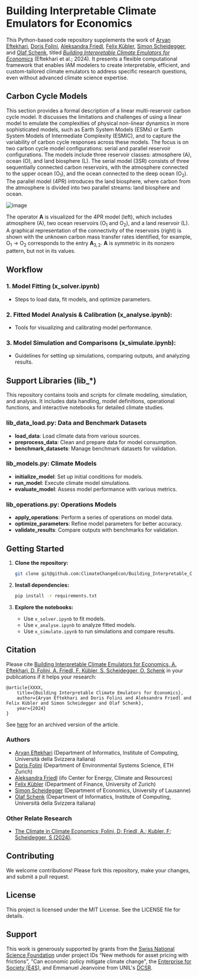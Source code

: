 # Building Interpretable Climate Emulators for Economics

This Python-based code repository supplements the work of [Aryan Eftekhari](https://scholar.google.com/citations?user=GiugKBsAAAAJ&hl=en), [Doris Folini](https://iac.ethz.ch/people-iac/person-detail.NDY3MDg=.TGlzdC82MzcsLTE5NDE2NTk2NTg=.html), [Aleksandra Friedl](https://sites.google.com/view/aleksandrafriedl?pli=1), [Felix Kübler](https://sites.google.com/site/fkubler/), [Simon Scheidegger](https://sites.google.com/site/simonscheidegger/), and [Olaf Schenk](https://search.usi.ch/en/people/9a52a2fdb8d3d26ec16fb1569b590909/schenk-olaf), titled _[Building Interpretable Climate Emulators for Economics](#citation)_ (Eftekhari et al.; 2024).
It presents a flexible computational framework that enables IAM modelers to create interpretable, efficient, and custom-tailored climate emulators to address specific research questions, even without advanced climate science expertise.

<Write breif overview of project>


## Carbon Cycle Models
This section provides a formal description of a linear multi-reservoir carbon cycle model. It discusses the limitations and challenges of using a linear model to emulate the complexities of physical non-linear dynamics in more sophisticated models, such as Earth System Models (ESMs) or Earth System Models of Intermediate Complexity (ESMIC), and to capture the variability of carbon cycle responses across these models. The focus is on two carbon cycle model configurations: serial and parallel reservoir configurations. The models include three reservoir classes: atmosphere (A), ocean (O), and land biosphere (L). The serial model (3SR) consists of three sequentially connected carbon reservoirs, with the atmosphere connected to the upper ocean (O<sub>1</sub>), and the ocean connected to the deep ocean (O<sub>2</sub>). The parallel model (4PR) introduces the land biosphere, where carbon from the atmosphere is divided into two parallel streams: land biosphere and ocean.

![image](https://drive.google.com/uc?id=1HPtr5Wff0OOALSiU70ZoafYnTt_qG5xk)

The operator $\mathbf{A}$ is visualized for the 4PR model (left), which includes atmosphere (A), two ocean reservoirs (O<sub>1</sub> and O<sub>2</sub>), and a land reservoir (L). A graphical representation of the connectivity of the reservoirs (right) is shown with the unknown carbon mass transfer rates identified, for example, O<sub>1</sub>  $\to$ O<sub>2</sub> corresponds to the entry $\mathbf{A}_{3,2}$. $\mathbf{A}$ is symmetric in its nonzero pattern, but not in its values.


## Workflow

### 1. Model Fitting (x_solver.ipynb)
- Steps to load data, fit models, and optimize parameters.

### 2. Fitted Model Analysis & Calibration (x_analyse.ipynb):
- Tools for visualizing and calibrating model performance.

### 3. Model Simulation and Comparisons (x_simulate.ipynb):
- Guidelines for setting up simulations, comparing outputs, and analyzing results.

## Support Libraries (lib_*)
This repository contains tools and scripts for climate modeling, simulation, and analysis. It includes data handling, model definitions, operational functions, and interactive notebooks for detailed climate studies.

### lib_data_load.py: Data and Benchmark Datasets
- **load_data**: Load climate data from various sources.
- **preprocess_data**: Clean and prepare data for model consumption.
- **benchmark_datasets**: Manage benchmark datasets for validation.

### lib_models.py: Climate Models
- **initialize_model**: Set up initial conditions for models.
- **run_model**: Execute climate model simulations.
- **evaluate_model**: Assess model performance with various metrics.

### lib_operations.py: Operations Models
- **apply_operations**: Perform a series of operations on model data.
- **optimize_parameters**: Refine model parameters for better accuracy.
- **validate_results**: Compare outputs with benchmarks for validation.


## Getting Started

1. **Clone the repository:**
   ```sh
   git clone git@github.com:ClimateChangeEcon/Building_Interpretable_Climate_Emulators_forEconomics.git
   ```

2. **Install dependencies:**
   ```sh
   pip install -r requirements.txt
   ```

3. **Explore the notebooks:**
   - Use `x_solver.ipynb` to fit models.
   - Use `x_analyse.ipynb` to analyze fitted models.
   - Use `x_simulate.ipynb` to run simulations and compare results.


## Citation

Please cite [Building Interpretable Climate Emulators for Economics, A. Eftekhari, D. Folini, A. Friedl, F. Kübler, S. Scheidegger, O. Schenk](https://epubs.siam.org/doi/10.1137/21M1392231) in your publications if it helps your research:
```
@article{XXXX,
    title={Building Interpretable Climate Emulators for Economics},
    author={Aryan Eftekhari and Doris Folini and Aleksandra Friedl and Felix Kübler and Simon Scheidegger and Olaf Schenk},
    year={2024}
}
```
See [here](https://arxiv.org/pdf/XXX.pdf) for an archived version of the article. 


### Authors
* [Aryan Eftekhari](https://scholar.google.com/citations?user=GiugKBsAAAAJ&hl=en) (Department of Informatics, Institute of Computing, Università della Svizzera italiana)
* [Doris Folini](https://iac.ethz.ch/people-iac/person-detail.NDY3MDg=.TGlzdC82MzcsLTE5NDE2NTk2NTg=.html) (Department of Environmental Systems Science, ETH Zurich)
* [Aleksandra Friedl](https://sites.google.com/view/aleksandrafriedl?pli=1) (ifo Center for Energy, Climate and Resources)
* [Felix Kübler](https://sites.google.com/site/fkubler/) (Department of Finance, University of Zurich)
* [Simon Scheidegger](https://sites.google.com/site/simonscheidegger/) (Department of Economics, University of Lausanne)
* [Olaf Schenk](https://search.usi.ch/en/people/9a52a2fdb8d3d26ec16fb1569b590909/schenk-olaf) (Department of Informatics, Institute of Computing, Università della Svizzera italiana)

### Other Relate Research
* [The Climate in Climate Economics; Folini, D; Friedl, A.; Kubler, F; Scheidegger, S (2024)](https://academic.oup.com/restud/advance-article-abstract/doi/10.1093/restud/rdae011/7593489?redirectedFrom=fulltext&login=false).


## Contributing

We welcome contributions! Please fork this repository, make your changes, and submit a pull request.


## License

This project is licensed under the MIT License. See the LICENSE file for details.


## Support
This work is generously supported by grants from the [Swiss National Science Foundation](https://www.snf.ch) under project IDs “New methods for asset pricing with frictions”, "Can economic policy mitigate climate change", the [Enterprise for Society (E4S)](https://e4s.center), and Emmanuel Jeanvoine from UNIL's [DCSR](https://www.unil.ch/ci/fr/home/menuinst/calcul--soutien-recherche.html).
